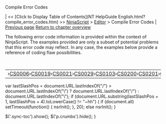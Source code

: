 ﻿










 


Compile Error Codes







| &lt;&lt; [Click to Display Table of Contents](NT HelpGuide English.html?compile_error_codes.htm) &gt;&gt;
 [NinjaScript](ninjascript.htm) &gt; [Editor](editor.htm) &gt;
Compile Error Codes | [Previous page](editor.htm)
[Return to chapter overview](editor.htm)










The following error code information is provided within the context of NinjaScript. The examples provided are only a subset of potential problems that this error code may reflect. In any case, the examples below provide a reference of coding flaw possibilities.


 




|  |
| --- |
| ›[CS0006](cs0006.htm)›[CS0019](cs0019.htm)›[CS0021](cs0021.htm)›[CS0029](cs0029.htm)›[CS0103](cs0103.htm)›[CS0200](cs0200.htm)›[CS0201](cs0201.htm)›[CS0234](cs0234.htm)›[CS0246](cs0246.htm)›[CS0428](cs0428.htm)›[CS0443](cs0443.htm)›[CS1002](cs1002.htm)›[CS1061](cs1061.htm)›[CS1501](cs1501.htm)›[CS1502](cs1502.htm)›[CS1503](cs1503.htm)›[CS1513](cs1513.htm)›[CS1525](cs1525.htm)›[NoDoc](nodoc.htm) |






 
 var lastSlashPos = document.URL.lastIndexOf("/") &gt; document.URL.lastIndexOf("\\") ? document.URL.lastIndexOf("/") : document.URL.lastIndexOf("\\");
 if (document.URL.substring(lastSlashPos + 1, lastSlashPos + 4).toLowerCase() != "~hh") {
 if (document.all) setTimeout(function() {
 nsrInit();
 }, 20);
 else nsrInit();
 }
 
 
 $('.sync-toc').show();
 $('p.crumbs').hide();
 }
 
 
 



